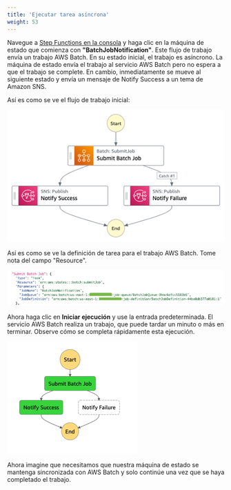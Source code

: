 ```yaml
---
title: 'Ejecutar tarea asíncrona'
weight: 53
---
```

Navegue a [Step Functions en la consola](https://console.aws.amazon.com/states/home) y haga clic en la máquina de estado que comienza con **"BatchJobNotification"**. Este flujo de trabajo envía un trabajo AWS Batch. En su estado inicial, el trabajo es asíncrono. La máquina de estado envía el trabajo al servicio AWS Batch pero no espera a que el trabajo se complete. En cambio, inmediatamente se mueve al siguiente estado y envía un mensaje de Notify Success a un tema de Amazon SNS.

Así es como se ve el flujo de trabajo inicial:

![Module 3 Workflow](/static/img/module-3/initial-workflow.png)

Así es como se ve la definición de tarea para el trabajo AWS Batch. Tome nota del campo "Resource".

![Module 3 Code](/static/img/module-3/initial-code.png)

Ahora haga clic en **Iniciar ejecución** y use la entrada predeterminada. El servicio AWS Batch realiza un trabajo, que puede tardar un minuto o más en terminar. Observe cómo se completa rápidamente esta ejecución.

![Initial graph](/static/img/module-3/initial-graph.png)

Ahora imagine que necesitamos que nuestra máquina de estado se mantenga sincronizada con AWS Batch y solo continúe una vez que se haya completado el trabajo.
